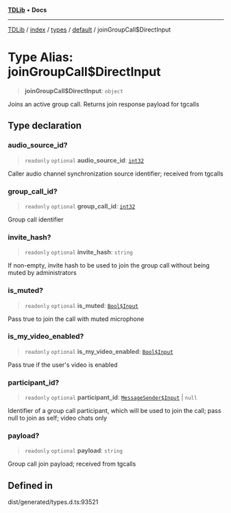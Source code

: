 [**TDLib**](../../../../../../README.md) • **Docs**

***

[TDLib](../../../../../../modules.md) / [index](../../../../../README.md) / [types](../../../README.md) / [default](../README.md) / joinGroupCall$DirectInput

# Type Alias: joinGroupCall$DirectInput

> **joinGroupCall$DirectInput**: `object`

Joins an active group call. Returns join response payload for tgcalls

## Type declaration

### audio\_source\_id?

> `readonly` `optional` **audio\_source\_id**: [`int32`](int32.md)

Caller audio channel synchronization source identifier; received from tgcalls

### group\_call\_id?

> `readonly` `optional` **group\_call\_id**: [`int32`](int32.md)

Group call identifier

### invite\_hash?

> `readonly` `optional` **invite\_hash**: `string`

If non-empty, invite hash to be used to join the group call without being muted by administrators

### is\_muted?

> `readonly` `optional` **is\_muted**: [`Bool$Input`](Bool$Input.md)

Pass true to join the call with muted microphone

### is\_my\_video\_enabled?

> `readonly` `optional` **is\_my\_video\_enabled**: [`Bool$Input`](Bool$Input.md)

Pass true if the user's video is enabled

### participant\_id?

> `readonly` `optional` **participant\_id**: [`MessageSender$Input`](MessageSender$Input.md) \| `null`

Identifier of a group call participant, which will be used to join the call; pass null to join as self; video chats only

### payload?

> `readonly` `optional` **payload**: `string`

Group call join payload; received from tgcalls

## Defined in

dist/generated/types.d.ts:93521
